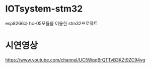 # IOTsystem-stm32
esp8266과 hc-05모듈을 이용한 stm32프로젝트

# 시연영상
https://www.youtube.com/channel/UC5WqqBrQTTvB3KZt9ZC94vg
